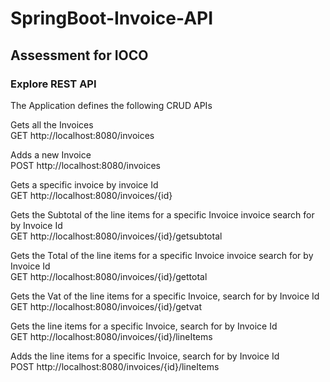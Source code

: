 # SpringBoot-Invoice-API
## Assessment for IOCO

### Explore REST API

The Application defines the following
CRUD APIs

Gets all the Invoices  
GET http://localhost:8080/invoices

Adds a new Invoice  
POST http://localhost:8080/invoices

Gets a specific invoice by invoice Id  
GET http://localhost:8080/invoices/{id}

Gets the Subtotal of the line items for a specific Invoice
invoice search for by Invoice Id  
GET http://localhost:8080/invoices/{id}/getsubtotal

Gets the Total of the line items for a specific Invoice
invoice search for by Invoice Id  
GET http://localhost:8080/invoices/{id}/gettotal

Gets the Vat of the line items for a specific Invoice,
search for by Invoice Id  
GET http://localhost:8080/invoices/{id}/getvat

Gets the line items for a specific Invoice,
search for by Invoice Id  
GET http://localhost:8080/invoices/{id}/lineItems

Adds the line items for a specific Invoice,
search for by Invoice Id  
POST http://localhost:8080/invoices/{id}/lineItems
